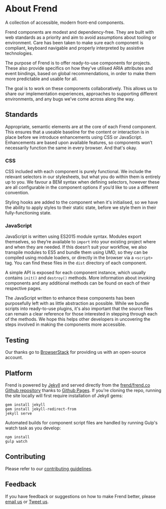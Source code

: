 # About Frend

A collection of accessible, modern front-end components.

Frend components are modest and dependency-free. They are built with web standards as a priority and aim to avoid assumptions about tooling or environment. Care has been taken to make sure each component is compliant, keyboard navigable and properly interpreted by assistive technologies.

The purpose of Frend is to offer ready-to-use components for projects. These also provide specifics on how they’ve utilised ARIA attributes and event bindings, based on global recommendations, in order to make them more predictable and usable for all.

The goal is to work on these components collaboratively. This allows us to share our implementation experiences, approaches to supporting different environments, and any bugs we’ve come across along the way.

## Standards
Appropriate, semantic elements are at the core of each Frend component. This ensures that a useable baseline for the content or interaction is in place before we introduce enhancements using CSS or JavaScript. Enhancements are based upon available features, so components won’t necessarily function the same in every browser. And that's okay.

### CSS
CSS included with each component is purely functional. We include the relevant selectors in our stylesheets, but what you do within them is entirely up to you. We favour a BEM syntax when defining selectors, however these are all configurable in the component options if you’d like to use a different convention.

Styling hooks are added to the component when it's initialised, so we have the ability to apply styles to their static state, before we style them in their fully-functioning state.


### JavaScript
JavaScript is written using ES2015 module syntax. Modules export themselves, so they’re available to `import` into your existing project where and when they are needed. If this doesn’t suit your workflow, we also transpile modules to ES5 and bundle them using UMD, so they can be compiled using module loaders, or directly in the browser via a `<script>` tag. You can find these files in the `dist` directory of each component.

A simple API is exposed for each component instance, which usually contains `init()` and `destroy()` methods. More information about invoking components and any additional methods can be found on each of their respective pages.

The JavaScript written to enhance these components has been purposefully left with as little abstraction as possible. While we bundle scripts into ready-to-use plugins, it's also important that the source files can remain a clear reference for those interested in stepping through each of the methods. We hope this helps other developers in uncovering the steps involved in making the components more accessible.

## Testing
Our thanks go to [BrowserStack](https://www.browserstack.com/) for providing us with an open-source account.

## Platform
Frend is powered by [Jekyll](http://jekyllrb.com) and served directly from the [frend/frend.co Github repository](https://github.com/frend/frend.co) thanks to [Github Pages](https://pages.github.com/). If you're cloning the repo, running the site locally will first require installation of Jekyll gems:

~~~
gem install jekyll
gem install jekyll-redirect-from
jekyll serve
~~~

Automated builds for component script files are handled by running Gulp's watch task as you develop:

~~~
npm install
gulp watch
~~~

## Contributing
Please refer to our [contributing guidelines](https://github.com/frend/frend.co/blob/gh-pages/CONTRIBUTING.md).

## Feedback
If you have feedback or suggestions on how to make Frend better, please [email us](mailto:hello@frend.co) or [Tweet us](http://www.twitter.com/ffffrend).